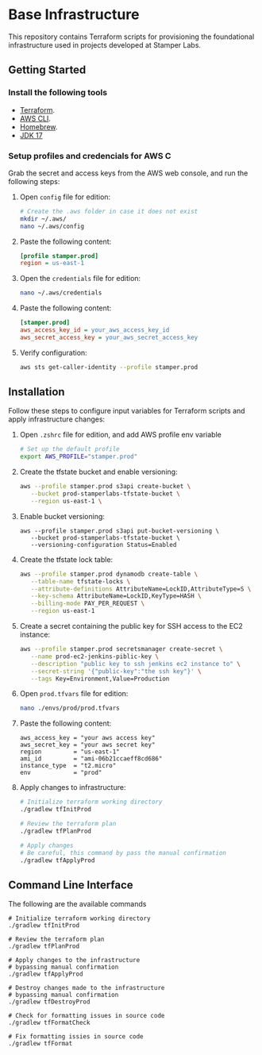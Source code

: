 # Base Infrastructure

This repository contains Terraform scripts for provisioning the foundational infrastructure used in projects developed at Stamper Labs.

## Getting Started

### Install the following tools

- [Terraform](https://developer.hashicorp.com/terraform/tutorials/aws-get-started/install-cli#install-terraform).
- [AWS CLI](https://docs.aws.amazon.com/cli/latest/userguide/getting-started-install.html#getting-started-install-instructions).
- [Homebrew](https://brew.sh/).
- [JDK 17](https://formulae.brew.sh/formula/openjdk@17)

### Setup profiles and credencials for AWS C

Grab the secret and access keys from the AWS web console, and run the following steps:

1. Open `config` file for edition:

   ```bash
   # Create the .aws folder in case it does not exist
   mkdir ~/.aws/
   nano ~/.aws/config
   ```

2. Paste the following content:

   ```ini
   [profile stamper.prod]
   region = us-east-1
   ```

3. Open the `credentials` file for edition:

   ```bash
   nano ~/.aws/credentials
   ```

4. Paste the following content:

   ```ini
   [stamper.prod]
   aws_access_key_id = your_aws_access_key_id
   aws_secret_access_key = your_aws_secret_access_key
   ```

5. Verify configuration:

   ```bash
   aws sts get-caller-identity --profile stamper.prod
   ```

## Installation

Follow these steps to configure input variables for Terraform scripts and apply infrastructure changes:

1. Open `.zshrc` file for edition, and add AWS profile env variable

   ```bash
   # Set up the default profile
   export AWS_PROFILE="stamper.prod"
   ```

2. Create the tfstate bucket and enable versioning:

   ```bash
   aws --profile stamper.prod s3api create-bucket \
      --bucket prod-stamperlabs-tfstate-bucket \
      --region us-east-1 \
   ```

3. Enable bucket versioning:

   ```
   aws --profile stamper.prod s3api put-bucket-versioning \
      --bucket prod-stamperlabs-tfstate-bucket \
      --versioning-configuration Status=Enabled
   ```

4. Create the tfstate lock table:

   ```bash
   aws --profile stamper.prod dynamodb create-table \
      --table-name tfstate-locks \
      --attribute-definitions AttributeName=LockID,AttributeType=S \
      --key-schema AttributeName=LockID,KeyType=HASH \
      --billing-mode PAY_PER_REQUEST \
      --region us-east-1
   ```

5. Create a secret containing the public key for SSH access to the EC2 instance:

   ```bash
   aws --profile stamper.prod secretsmanager create-secret \
      --name prod-ec2-jenkins-piblic-key \
      --description "public key to ssh jenkins ec2 instance to" \
      --secret-string '{"public-key":"the ssh key"}' \
      --tags Key=Environment,Value=Production
   ```

6. Open `prod.tfvars` file for edition:

   ```bash
   nano ./envs/prod/prod.tfvars
   ```

7. Paste the following content:

   ```hcl
   aws_access_key = "your aws access key"
   aws_secret_key = "your aws secret key"
   region         = "us-east-1"
   ami_id         = "ami-06b21ccaeff8cd686"
   instance_type  = "t2.micro"
   env            = "prod"
   ```

8. Apply changes to infrastructure:

   ```bash
   # Initialize terraform working directory
   ./gradlew tfInitProd

   # Review the terraform plan
   ./gradlew tfPlanProd

   # Apply changes
   # Be careful, this command by pass the manual confirmation
   ./gradlew tfApplyProd
   ```

## Command Line Interface

The following are the available commands

```shell
# Initialize terraform working directory
./gradlew tfInitProd

# Review the terraform plan
./gradlew tfPlanProd

# Apply changes to the infrastructure
# bypassing manual confirmation
./gradlew tfApplyProd

# Destroy changes made to the infrastructure
# bypassing manual confirmation
./gradlew tfDestroyProd

# Check for formatting issues in source code
./gradlew tfFormatCheck

# Fix formatting issies in source code
./gradlew tfFormat
```
